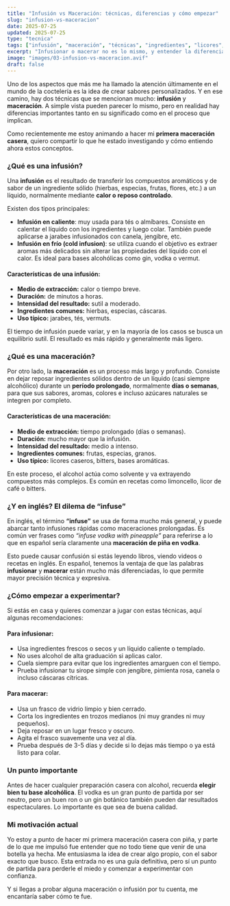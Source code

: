 ```yaml
---
title: "Infusión vs Maceración: técnicas, diferencias y cómo empezar"
slug: "infusion-vs-maceracion"
date: 2025-07-25
updated: 2025-07-25
type: "tecnica"
tags: ["infusión", "maceración", "técnicas", "ingredientes", "licores", "aroma", "color"]
excerpt: "Infusionar o macerar no es lo mismo, y entender la diferencia puede marcar un antes y un después en tu coctelería casera. En esta publicación exploro qué significa cada técnica, en qué se diferencian, y qué pasos seguir para experimentar en casa."
image: "images/03-infusion-vs-maceracion.avif"
draft: false
---
```


Uno de los aspectos que más me ha llamado la atención últimamente en el mundo de la coctelería es la idea de crear sabores personalizados. Y en ese camino, hay dos técnicas que se mencionan mucho: **infusión** y **maceración**. A simple vista pueden parecer lo mismo, pero en realidad hay diferencias importantes tanto en su significado como en el proceso que implican.

Como recientemente me estoy animando a hacer mi **primera maceración casera**, quiero compartir lo que he estado investigando y cómo entiendo ahora estos conceptos.

### ¿Qué es una infusión?

Una **infusión** es el resultado de transferir los compuestos aromáticos y de sabor de un ingrediente sólido (hierbas, especias, frutas, flores, etc.) a un líquido, normalmente mediante **calor o reposo controlado**.

Existen dos tipos principales:

- **Infusión en caliente**: muy usada para tés o almíbares. Consiste en calentar el líquido con los ingredientes y luego colar. También puede aplicarse a jarabes infusionados con canela, jengibre, etc.
- **Infusión en frío (cold infusion)**: se utiliza cuando el objetivo es extraer aromas más delicados sin alterar las propiedades del líquido con el calor. Es ideal para bases alcohólicas como gin, vodka o vermut.


#### Características de una infusión:

- **Medio de extracción:** calor o tiempo breve.
- **Duración:** de minutos a horas.
- **Intensidad del resultado:** sutil a moderado.
- **Ingredientes comunes:** hierbas, especias, cáscaras.
- **Uso típico:** jarabes, tés, vermuts.

El tiempo de infusión puede variar, y en la mayoría de los casos se busca un equilibrio sutil. El resultado es más rápido y generalmente más ligero.

### ¿Qué es una maceración?

Por otro lado, la **maceración** es un proceso más largo y profundo. Consiste en dejar reposar ingredientes sólidos dentro de un líquido (casi siempre alcohólico) durante un **período prolongado**, normalmente **días o semanas**, para que sus sabores, aromas, colores e incluso azúcares naturales se integren por completo.

#### Características de una maceración:

- **Medio de extracción:** tiempo prolongado (días o semanas).
- **Duración:** mucho mayor que la infusión.
- **Intensidad del resultado:** medio a intenso.
- **Ingredientes comunes:** frutas, especias, granos.
- **Uso típico:** licores caseros, bitters, bases aromáticas.

En este proceso, el alcohol actúa como solvente y va extrayendo compuestos más complejos. Es común en recetas como limoncello, licor de café o bitters.

### ¿Y en inglés? El dilema de “infuse”

En inglés, el término **“infuse”** se usa de forma mucho más general, y puede abarcar tanto infusiones rápidas como maceraciones prolongadas. Es común ver frases como *“infuse vodka with pineapple”* para referirse a lo que en español sería claramente una **maceración de piña en vodka**.

Esto puede causar confusión si estás leyendo libros, viendo videos o recetas en inglés. En español, tenemos la ventaja de que las palabras **infusionar** y **macerar** están mucho más diferenciadas, lo que permite mayor precisión técnica y expresiva.

### ¿Cómo empezar a experimentar?

Si estás en casa y quieres comenzar a jugar con estas técnicas, aquí algunas recomendaciones:

#### Para infusionar:
- Usa ingredientes frescos o secos y un líquido caliente o templado.
- No uses alcohol de alta graduación si aplicas calor.
- Cuela siempre para evitar que los ingredientes amarguen con el tiempo.
- Prueba infusionar tu sirope simple con jengibre, pimienta rosa, canela o incluso cáscaras cítricas.

#### Para macerar:
- Usa un frasco de vidrio limpio y bien cerrado.
- Corta los ingredientes en trozos medianos (ni muy grandes ni muy pequeños).
- Deja reposar en un lugar fresco y oscuro.
- Agita el frasco suavemente una vez al día.
- Prueba después de 3-5 días y decide si lo dejas más tiempo o ya está listo para colar.

### Un punto importante

Antes de hacer cualquier preparación casera con alcohol, recuerda **elegir bien tu base alcohólica**. El vodka es un gran punto de partida por ser neutro, pero un buen ron o un gin botánico también pueden dar resultados espectaculares. Lo importante es que sea de buena calidad.

### Mi motivación actual

Yo estoy a punto de hacer mi primera maceración casera con piña, y parte de lo que me impulsó fue entender que no todo tiene que venir de una botella ya hecha. Me entusiasma la idea de crear algo propio, con el sabor exacto que busco. Esta entrada no es una guía definitiva, pero sí un punto de partida para perderle el miedo y comenzar a experimentar con confianza.

Y si llegas a probar alguna maceración o infusión por tu cuenta, me encantaría saber cómo te fue.